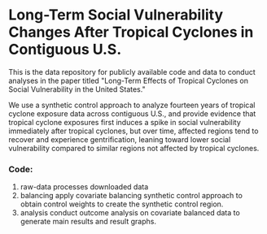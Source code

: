 # Long-Term Social Vulnerability Changes After Tropical Cyclones in Contiguous U.S.

This is the data repository for publicly available code and data to conduct analyses in the paper titled "Long-Term Effects of Tropical Cyclones on Social Vulnerability in the United States."

We use a synthetic control approach to analyze fourteen years of tropical cyclone exposure data across contiguous U.S., and provide evidence that tropical cyclone exposures first induces a spike in social vulnerability immediately after tropical cyclones, but over time, affected regions tend to recover and experience gentrification, leaning toward lower social vulnerability compared to similar regions not affected by tropical cyclones.

### Code:

1. raw-data processes downloaded data
2. balancing apply covariate balancing synthetic control approach to obtain control weights to create the synthetic control region.
3. analysis conduct outcome analysis on covariate balanced data to generate main results and result graphs.
